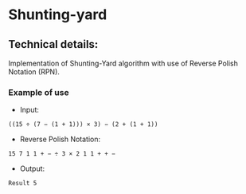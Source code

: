 # Shunting-yard
## Technical details:
Implementation of Shunting-Yard algorithm with use of Reverse Polish Notation (RPN).

### Example of use
- Input:
```
((15 ÷ (7 − (1 + 1))) × 3) − (2 + (1 + 1))
```
- Reverse Polish Notation:
```
15 7 1 1 + − ÷ 3 × 2 1 1 + + −
```
- Output:
```
Result 5
```
